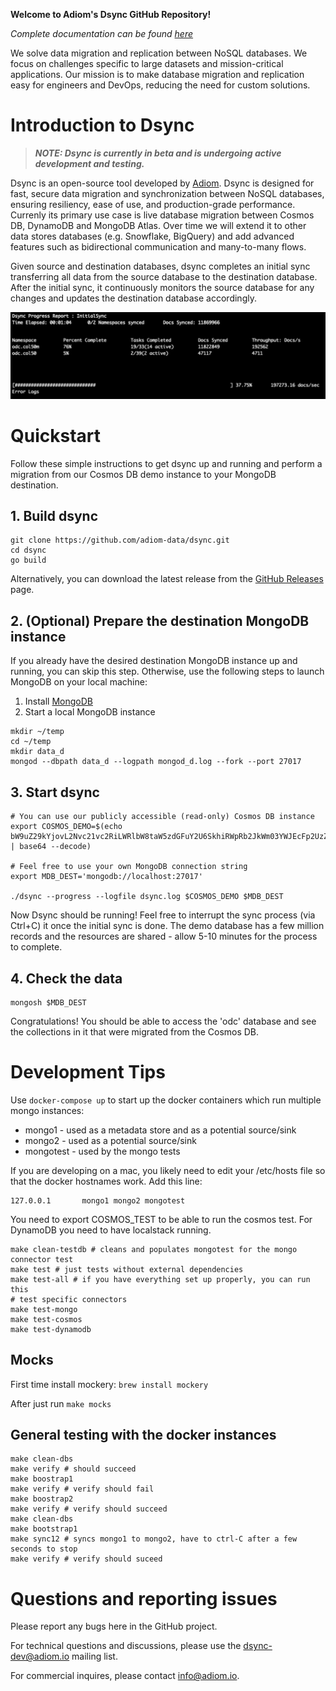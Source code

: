 **Welcome to Adiom's Dsync GitHub Repository!**

_Complete documentation can be found [here](https://docs.adiom.io)_

We solve data migration and replication between NoSQL databases. We focus on challenges specific to large datasets and mission-critical applications. Our mission is to make database migration and replication easy for engineers and DevOps, reducing the need for custom solutions.

# Introduction to Dsync
> **_NOTE: Dsync is currently in beta and is undergoing active development and testing._**

Dsync is an open-source tool developed by [Adiom](https://adiom.io). Dsync is designed for fast, secure data migration and synchronization between NoSQL databases, ensuring resiliency, ease of use, and production-grade performance. Currenly its primary use case is live database migration between Cosmos DB, DynamoDB and MongoDB Atlas. Over time we will extend it to other data stores databases (e.g. Snowflake, BigQuery) and add advanced features such as bidirectional communication and many-to-many flows. 

Given source and destination databases, dsync completes an initial sync transferring all data from the source database to the destination database. After the initial sync, it continuously monitors the source database for any changes and updates the destination database accordingly.

![Dsync progress reporting sample](/img/screenshot.png?width=20&raw=true)

# Quickstart
Follow these simple instructions to get dsync up and running and perform a migration from our Cosmos DB demo instance to your MongoDB destination.

## 1. Build dsync
```
git clone https://github.com/adiom-data/dsync.git
cd dsync
go build
```
Alternatively, you can download the latest release from the [GitHub Releases](https://github.com/adiom-data/dsync/releases/latest) page.

## 2. (Optional) Prepare the destination MongoDB instance

If you already have the desired destination MongoDB instance up and running, you can skip this step. Otherwise, use the following steps to launch MongoDB on your local machine:

1) Install [MongoDB](https://www.mongodb.com/docs/manual/administration/install-community/) 
2) Start a local MongoDB instance
```
mkdir ~/temp
cd ~/temp
mkdir data_d
mongod --dbpath data_d --logpath mongod_d.log --fork --port 27017
```

## 3. Start dsync
```
# You can use our publicly accessible (read-only) Cosmos DB instance
export COSMOS_DEMO=$(echo bW9uZ29kYjovL2Nvc21vc2RiLWRlbW8taW5zdGFuY2U6SkhiRWpRb2JkWm03YWJEcFp2UzZrWHpBMDRXNTBJd2V4QmlQYnVJWFQ2TElmNkhsV2V4YWphQzhkd042REJ2YVh6ajBnclFrdkwzY0FDRGJONjdxZWc9PUBjb3Ntb3NkYi1kZW1vLWluc3RhbmNlLm1vbmdvLmNvc21vcy5henVyZS5jb206MTAyNTUvP3NzbD10cnVlJnJlcGxpY2FTZXQ9Z2xvYmFsZGImcmV0cnl3cml0ZXM9ZmFsc2UmbWF4SWRsZVRpbWVNUz0xMjAwMDAmYXBwTmFtZT1AY29zbW9zZGItZGVtby1pbnN0YW5jZUA= | base64 --decode)

# Feel free to use your own MongoDB connection string
export MDB_DEST='mongodb://localhost:27017' 

./dsync --progress --logfile dsync.log $COSMOS_DEMO $MDB_DEST
```
Now Dsync should be running! Feel free to interrupt the sync process (via Ctrl+C) it once the initial sync is done. The demo database has a few million records and the resources are shared - allow 5-10 minutes for the process to complete.

## 4. Check the data
```
mongosh $MDB_DEST
```
Congratulations! You should be able to access the 'odc' database and see the collections in it that were migrated from the Cosmos DB.

# Development Tips

Use `docker-compose up` to start up the docker containers which run multiple mongo instances:
* mongo1 - used as a metadata store and as a potential source/sink
* mongo2 - used as a potential source/sink
* mongotest - used by the mongo tests

If you are developing on a mac, you likely need to edit your /etc/hosts file so that the docker hostnames work. Add this line:

```
127.0.0.1       mongo1 mongo2 mongotest
```

You need to export COSMOS_TEST to be able to run the cosmos test. For DynamoDB you need to have localstack running.

```
make clean-testdb # cleans and populates mongotest for the mongo connector test
make test # just tests without external dependencies
make test-all # if you have everything set up properly, you can run this
# test specific connectors
make test-mongo
make test-cosmos
make test-dynamodb
```

## Mocks

First time install mockery: `brew install mockery`

After just run `make mocks`

## General testing with the docker instances

```
make clean-dbs
make verify # should succeed
make boostrap1
make verify # verify should fail
make boostrap2
make verify # verify should succeed
make clean-dbs
make bootstrap1
make sync12 # syncs mongo1 to mongo2, have to ctrl-C after a few seconds to stop
make verify # verify should suceed
```


# Questions and reporting issues

Please report any bugs here in the GitHub project.

For technical questions and discussions, please use the dsync-dev@adiom.io mailing list.

For commercial inquires, please contact info@adiom.io.
